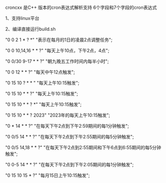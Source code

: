 croncxx 是C++ 版本的cron表达式解析支持 6个字段和7个字段的cron表达式


1、支持linux平台

2、编译直接运行build.sh

"0 0 2 1 * ? *"  "表示在每月的1日的凌晨2点调整任务"; 

"0 0 10,14,16 * * ?" "每天上午10点，下午2点，4点";

"0 0/30 9-17 * * ?" "朝九晚五工作时间内每半小时";

"0 0 12 * * ?"  "每天中午12点触发"; 

"0 15 10 ? * * "  "每天上午10:15触发"; 

"0 15 10 * * ?"  "每天上午10:15触发";

"0 15 10 * * ? *"  "每天上午10:15触发";

"0 15 10 * * ? 2023" "2023年的每天上午10:15触发";

"0 * 14 * * ?"  "在每天下午2点到下午2:59期间的每1分钟触发";

"0 0/5 14 * * ?"  "在每天下午2点到下午2:55期间的每5分钟触发";

"0 0/5 14,18 * * ?"  "在每天下午2点到2:55期间和下午6点到6:55期间的每5分钟触发";

"0 0-5 14 * * ?"  "在每天下午2点到下午2:05期间的每1分钟触发";

"0 15 10 15 * ?"  "每月15日上午10:15触发";

